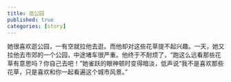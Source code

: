 ```yaml
---
title: 逛公园
published: true
categories: [story]
---
```


她很喜欢逛公园，一有空就拉他去逛。而他却对这些花草提不起兴趣。一天，她又拉他去市郊的一个公园，中途堵车很严重。他终于不耐烦了，“跑这么远看那些花草有意思吗？你自己去吧！”她雀跃的眼神顿时变得暗淡，低声说“我不是喜欢那些花草，只是喜欢和你一起看遍这个城市风景。”

